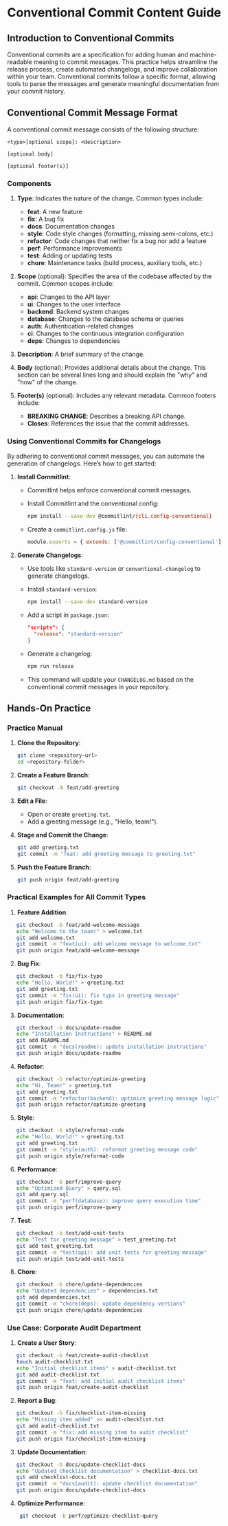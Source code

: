 # Conventional Commit Content Guide

## Introduction to Conventional Commits

Conventional commits are a specification for adding human and machine-readable meaning to commit messages. This practice helps streamline the release process, create automated changelogs, and improve collaboration within your team. Conventional commits follow a specific format, allowing tools to parse the messages and generate meaningful documentation from your commit history.

## Conventional Commit Message Format

A conventional commit message consists of the following structure:

```
<type>[optional scope]: <description>

[optional body]

[optional footer(s)]
```

### Components

1. **Type**: Indicates the nature of the change. Common types include:
   - **feat**: A new feature
   - **fix**: A bug fix
   - **docs**: Documentation changes
   - **style**: Code style changes (formatting, missing semi-colons, etc.)
   - **refactor**: Code changes that neither fix a bug nor add a feature
   - **perf**: Performance improvements
   - **test**: Adding or updating tests
   - **chore**: Maintenance tasks (build process, auxiliary tools, etc.)

2. **Scope** (optional): Specifies the area of the codebase affected by the commit. Common scopes include:
   - **api**: Changes to the API layer
   - **ui**: Changes to the user interface
   - **backend**: Backend system changes
   - **database**: Changes to the database schema or queries
   - **auth**: Authentication-related changes
   - **ci**: Changes to the continuous integration configuration
   - **deps**: Changes to dependencies

3. **Description**: A brief summary of the change.

4. **Body** (optional): Provides additional details about the change. This section can be several lines long and should explain the "why" and "how" of the change.

5. **Footer(s)** (optional): Includes any relevant metadata. Common footers include:
   - **BREAKING CHANGE**: Describes a breaking API change.
   - **Closes**: References the issue that the commit addresses.

### Using Conventional Commits for Changelogs

By adhering to conventional commit messages, you can automate the generation of changelogs. Here’s how to get started:

1. **Install Commitlint**:
   - Commitlint helps enforce conventional commit messages.
   - Install Commitlint and the conventional config:
     ```sh
     npm install --save-dev @commitlint/{cli,config-conventional}
     ```

   - Create a `commitlint.config.js` file:
     ```js
     module.exports = { extends: ['@commitlint/config-conventional'] };
     ```

2. **Generate Changelogs**:
   - Use tools like `standard-version` or `conventional-changelog` to generate changelogs.
   - Install `standard-version`:
     ```sh
     npm install --save-dev standard-version
     ```

   - Add a script in `package.json`:
     ```json
     "scripts": {
       "release": "standard-version"
     }
     ```

   - Generate a changelog:
     ```sh
     npm run release
     ```

   - This command will update your `CHANGELOG.md` based on the conventional commit messages in your repository.

## Hands-On Practice

### Practice Manual

1. **Clone the Repository**:
   ```sh
   git clone <repository-url>
   cd <repository-folder>
   ```

2. **Create a Feature Branch**:
   ```sh
   git checkout -b feat/add-greeting
   ```

3. **Edit a File**:
   - Open or create `greeting.txt`.
   - Add a greeting message (e.g., "Hello, team!").

4. **Stage and Commit the Change**:
   ```sh
   git add greeting.txt
   git commit -m "feat: add greeting message to greeting.txt"
   ```

5. **Push the Feature Branch**:
   ```sh
   git push origin feat/add-greeting
   ```

### Practical Examples for All Commit Types

1. **Feature Addition**:
```sh
   git checkout -b feat/add-welcome-message
   echo "Welcome to the team!" > welcome.txt
   git add welcome.txt
   git commit -m "feat(ui): add welcome message to welcome.txt"
   git push origin feat/add-welcome-message
```

2. **Bug Fix**:

```sh
   git checkout -b fix/fix-typo
   echo "Hello, World!" > greeting.txt
   git add greeting.txt
   git commit -m "fix(ui): fix typo in greeting message"
   git push origin fix/fix-typo
```

3. **Documentation**:

```sh
   git checkout -b docs/update-readme
   echo "Installation Instructions" > README.md
   git add README.md
   git commit -m "docs(readme): update installation instructions"
   git push origin docs/update-readme
```

4. **Refactor**:

```sh
   git checkout -b refactor/optimize-greeting
   echo "Hi, Team!" > greeting.txt
   git add greeting.txt
   git commit -m "refactor(backend): optimize greeting message logic"
   git push origin refactor/optimize-greeting
```

5. **Style**:

```sh
   git checkout -b style/reformat-code
   echo "Hello, World!" > greeting.txt
   git add greeting.txt
   git commit -m "style(auth): reformat greeting message code"
   git push origin style/reformat-code
```

6. **Performance**:

```sh
   git checkout -b perf/improve-query
   echo "Optimized Query" > query.sql
   git add query.sql
   git commit -m "perf(database): improve query execution time"
   git push origin perf/improve-query
```

7. **Test**:

```sh
   git checkout -b test/add-unit-tests
   echo "Test for greeting message" > test_greeting.txt
   git add test_greeting.txt
   git commit -m "test(api): add unit tests for greeting message"
   git push origin test/add-unit-tests
```

8. **Chore**:

```sh
   git checkout -b chore/update-dependencies
   echo "Updated dependencies" > dependencies.txt
   git add dependencies.txt
   git commit -m "chore(deps): update dependency versions"
   git push origin chore/update-dependencies
```

### Use Case: Corporate Audit Department

1. **Create a User Story**:

```sh
   git checkout -b feat/create-audit-checklist
   touch audit-checklist.txt
   echo "Initial checklist items" > audit-checklist.txt
   git add audit-checklist.txt
   git commit -m "feat: add initial audit checklist items"
   git push origin feat/create-audit-checklist
```

2. **Report a Bug**:
   
```sh
   git checkout -b fix/checklist-item-missing
   echo "Missing item added" >> audit-checklist.txt
   git add audit-checklist.txt
   git commit -m "fix: add missing item to audit checklist"
   git push origin fix/checklist-item-missing
```

3. **Update Documentation**:

```sh
   git checkout -b docs/update-checklist-docs
   echo "Updated checklist documentation" > checklist-docs.txt
   git add checklist-docs.txt
   git commit -m "docs(audit): update checklist documentation"
   git push origin docs/update-checklist-docs
```

4. **Optimize Performance**:

```sh
    git checkout -b perf/optimize-checklist-query
```